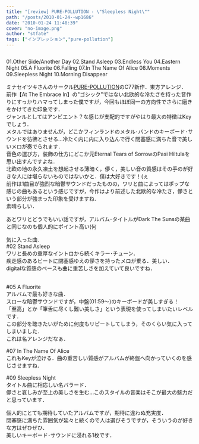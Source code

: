 ```yaml
---
title: "[review] PURE-POLLUTION - \"Sleepless Night\""
path: "/posts/2010-01-24--wp1686"
date: "2010-01-24 11:48:39"
cover: "no-image.png"
author: "stfate"
tags: ["インプレッション","pure-pollution"]
---
```


<style type="text/css">
<!--
p {white-space: pre-wrap};
-->
</style>

<a href="http://stfate.net/wp-content/uploads/2010/01/P2010_0124_114239.jpg" target="_blank"><img src="http://stfate.net/wp-content/uploads/2010/01/purepollution5th.jpg" alt="" /></a>
<div >
01.Other Side/Another Day 
<span >02.Stand Asleep </span>
03.Endless You 
04.Eastern Night 
<span >05.A Fluorite</span> 
06.Falling 
<span >07.In The Name Of Alice</span> 
08.Moments 
<span >09.Sleepless Night</span> 
10.Morning Disappear</div>

<!--more-->
<p style="margin-top:15px">ミナセイツキさんのサークル<a href="http://www.snv.jp/" target="_blank">PURE-POLLUTION</a>のC77新作．東方アレンジ．
前作【At The Embrace In】の"ゴシック"ではない北欧的な冷たさを持った音作りにすっかりハマってしまった僕ですが，今回もほぼ同一の方向性でさらに磨きをかけてきた印象です．
ジャンルとしてはアンビエント？な感じが支配的ですがやはり最大の特徴はKeyでしょう．
メタルではありませんが，どこかフィンランドのメタル･バンドのキーボード･サウンドを彷彿とさせる…冷たく内に内に入り込んで行く閉塞感に満ちた音で美しいメロが奏でられます．
音色の選び方，装飾の仕方にどこか元Eternal Tears of SorrowのPasi Hiltulaを思い出すんですよね．
北欧の地の永久凍土を想起させる薄暗く，儚く，美しい音の質感はその手のが好きな人には堪らないものではないかと．僕は大好きです！(ぇ
前作は1曲目が強烈な暗鬱サウンドだったものの，ワリと曲によってはポップな感じの曲もあるという感じですが，今作はより前述した北欧的な冷たさ，儚さという部分が強まった印象を受けますね．
素晴らしい．</p>

<p style="margin-top:15px">あとワリとどうでもいい話ですが，アルバム･タイトルがDark The Sunsの某曲と同じなのも個人的にポイント高い(何</p>

<p style="margin-top:15px">気に入った曲．
<span >#02 Stand Asleep</span>
ワリと長めの重厚なイントロから続くキラー･チューン．
疾走感のあるビートに閉塞感ゆえの儚さを持ったメロが乗る．美しい．
digitalな質感のベースも曲に重苦しさを加えていて良いですね．</p>

<p style="margin-top:15px">
<span >#05 A Fluorite</span>
アルバムで最も好きな曲．
スローな暗鬱サウンドですが，中盤(01:59～)のキーボードが美しすぎる！
「至高」とか「筆舌に尽くし難い美しさ」という表現を使ってしまいたいレベルです．
この部分を聴きたいがために何度もリピートしてしまう，そのくらい気に入ってしまいました．
これは名アレンジだなぁ．</p>

<p style="margin-top:15px"><span >#07 In The Name Of Alice</span>
これもKeyが泣ける．曲の重苦しい質感がアルバムが終盤へ向かっていくのを感じさせますね．</p>

<p style="margin-top:15px"><span >#09 Sleepless Night</span>
タイトル曲に相応しい名バラード．
儚さと哀しみが至上の美しさを生む…このスタイルの音楽はそこが最大の魅力だと思っています．</p>

<p style="margin-top:15px">個人的にとても期待していたアルバムですが，期待に違わぬ充実度．
閉塞感に満ちた雰囲気が延々と続くので人は選びそうですが，そういうのが好きな方はぜひぜひ．
美しいキーボード･サウンドに浸れる1枚です．</p>